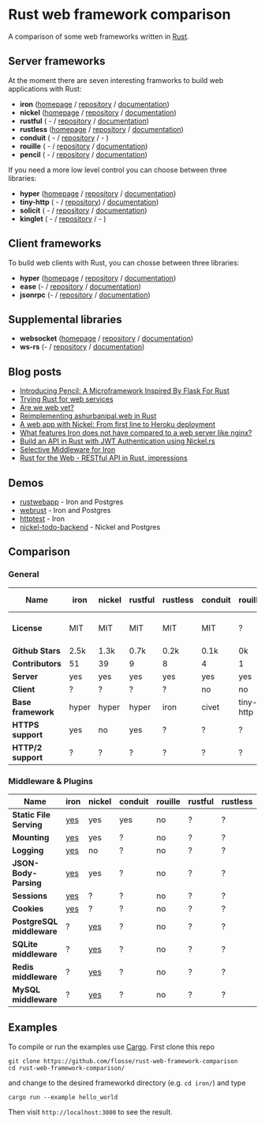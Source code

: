 # Rust web framework comparison

A comparison of some web frameworks written in [Rust](https://rustlang.org).

## Server frameworks

At the moment there are seven interesting framworks to build web applications
with Rust:

- **iron**     ([homepage](http://ironframework.io/) / [repository](https://github.com/iron/iron/)            / [documentation](http://ironframework.io/doc/iron/))
- **nickel**   ([homepage](http://nickel.rs/)        / [repository](https://github.com/nickel-org/nickel.rs/) / [documentation](http://docs.nickel.rs/nickel/))
- **rustful**  ( -                                   / [repository](https://github.com/Ogeon/rustful)         / [documentation](http://ogeon.github.io/docs/rustful/master/rustful/))
- **rustless** ([homepage](http://rustless.org/)     / [repository](https://github.com/rustless/rustless)     / [documentation](http://rustless.org/rustless/doc/rustless/))
- **conduit**  ( -                                   / [repository](https://github.com/conduit-rust/conduit)  / - )
- **rouille**  ( -                                   / [repository](https://github.com/tomaka/rouille)        / [documentation](http://tomaka.github.io/rouille/rouille/index.html))
- **pencil**   ( -                                   / [repository](https://github.com/fengsp/pencil)         / [documentation](http://fengsp.github.io/pencil/))

If you need a more low level control you can choose between three libraries:

- **hyper**     ([homepage](http://hyper.rs/) / [repository](https://github.com/hyperium/hyper)      / [documentation](http://hyper.rs/hyper/hyper/))
- **tiny-http** ( -                           / [repository](https://github.com/frewsxcv/tiny-http)) / [documentation](http://frewsxcv.github.io/tiny-http/tiny_http/index.html))
- **solicit**   ( -                           / [repository](https://github.com/mlalic/solicit)      / [documentation](https://mlalic.github.io/solicit/solicit/index.html))
- **kinglet**   ( -                           / [repository](https://github.com/pyfisch/kinglet)     / - )

## Client frameworks

To build web clients with Rust, you can chosse between three libraries:

- **hyper**   ([homepage](http://hyper.rs/) / [repository](https://github.com/hyperium/hyper)          / [documentation](http://hyper.rs/hyper/hyper/))
- **ease**    (-                            / [repository](https://github.com/SimonPersson/ease)       / [documentation](http://simonpersson.github.io/ease/))
- **jsonrpc** (-                            / [repository](https://github.com/apoelstra/rust-jsonrpc/) / [documentation](https://www.wpsoftware.net/rustdoc/jsonrpc/))

## Supplemental libraries

- **websocket** ([homepage](http://cyderize.github.io/rust-websocket/) / [repository](https://github.com/cyderize/rust-websocket) / [documentation](http://cyderize.github.io/rust-websocket/doc/websocket/))
- **ws-rs**     (-                                                     / [repository](https://github.com/housleyjk/ws-rs)         / [documentation](http://housleyjk.github.io/ws-rs/ws))

## Blog posts


- [Introducing Pencil: A Microframework Inspired By Flask For Rust](https://fengsp.github.io/blog/2016/3/introducing-pencil/)
- [Trying Rust for web services](https://blog.wearewizards.io/trying-rust-for-web-services)
- [Are we web yet?](http://arewewebyet.org/)
- [Reimplementing ashurbanipal.web in Rust](http://maniagnosis.crsr.net/2015/07/reimplementing-ashurbanipalweb-in-rust.html)
- [A web app with Nickel: From first line to Heroku deployment](http://blog.thoughtram.io/rust/2015/07/29/a-web-app-with-nickel-from-first-line-to-heroku-deployment.html)
- [What features Iron does not have compared to a web server like nginx?](https://www.reddit.com/r/rust/comments/3t1mze/what_features_iron_does_not_have_compared_to_a/)
- [Build an API in Rust with JWT Authentication using Nickel.rs](https://auth0.com/blog/2015/11/30/build-an-api-in-rust-with-jwt-authentication-using-nickelrs/)
- [Selective Middleware for Iron](http://gregchapple.com/selective-middleware-for-iron/)
- [Rust for the Web - RESTful API in Rust, impressions](https://medium.com/@eugeniyoz/restful-api-in-rust-impressions-63250d611d15)

## Demos

- [rustwebapp](https://github.com/superlogical/rustwebapp) - Iron and Postgres
- [webrust](https://github.com/Keats/webrust) - Iron and Postgres
- [httptest](https://github.com/brson/httptest) - Iron
- [nickel-todo-backend](https://github.com/Ryman/nickel-todo-backend/) - Nickel and Postgres

## Comparison

### General

|                      Name | iron   | nickel  | rustful   | rustless  | conduit | rouille   | hyper  | tiny-http  | solicit | ease  | jsonrpc | websocket |  ws-rs     | kinglet   |  pencil       |
| ------------------------- | ------ | ------- | --------- | --------- | ------- | --------- | ------ | ---------- | ------- | ----- | ------- | --------- |  --------- | --------- |  ------------ |
|               **License** | MIT    | MIT     | MIT       | MIT       | MIT     | ?         | MIT    | Apache 2.0 | MIT     | MIT   | CC0-1.0 | MIT       |  MIT       | MIT       |  BSD-3-Clause |
|          **Github Stars** | 2.5k   | 1.3k    | 0.7k      | 0.2k      | 0.1k    | 0k        | 1.4k   | 0.2k       | 0.1k    | 0.1k  | 0k      | 0.2k      |  0.1k      | 0.1k      |  0.1k         |
|          **Contributors** | 51     | 39      | 9         | 8         | 4       | 1         | 88     | 7          | 2       | 2     | 2       | 16        |  2         | 1         |  1            |
|                **Server** | yes    | yes     | yes       | yes       | yes     | yes       | yes    | yes        | yes     | no    | no      | yes       |  yes       | yes       |  yes          |
|                **Client** | ?      | ?       | ?         | ?         | no      | no        | yes    | ?          | yes     | yes   | yes     | yes       |  yes       | no        |  no           |
|        **Base framework** | hyper  | hyper   | hyper     | iron      | civet   | tiny-http | yes    | yes        | -       | hyper | hyper   | no        |  no        | yes       |  hyper        |
|         **HTTPS support** | yes    | no      | yes       | ?         | ?       | ?         | yes    | yes        | -       | -     | -       | -         |  -         | -         |  ?            |
|        **HTTP/2 support** | ?      | ?       | ?         | ?         | ?       | ?         | ?      | ?          | yes     | ?     | ?       | -         |  -         | -         |  ?            |

### Middleware & Plugins

|                      Name | iron                                        | nickel                                                | conduit | rouille | rustful   | rustless  | pencil    |
| ------------------------- | ------------------------------------------- | ----------------------------------------------------- | ------- | ------- | --------- | --------- | --------- |
|   **Static File Serving** | [yes](https://github.com/iron/static)       | yes                                                   | yes     | no      | ?         | ?         | yes       |
|              **Mounting** | [yes](https://github.com/iron/mount)        | yes                                                   | ?       | no      | ?         | ?         | ?         |
|               **Logging** | [yes](https://github.com/iron/logger)       | no                                                    | ?       | no      | ?         | ?         | yes       |
|     **JSON-Body-Parsing** | [yes](https://github.com/iron/body-parser)  | yes                                                   | ?       | no      | ?         | ?         | ?         |
|              **Sessions** | [yes](https://github.com/iron/session)      | ?                                                     | ?       | no      | ?         | ?         | ?         |
|               **Cookies** | [yes](https://github.com/iron/cookie)       | ?                                                     | ?       | no      | ?         | ?         | ?         |
| **PostgreSQL middleware** | ?                                           | [yes](https://github.com/nickel-org/nickel-postgres)  | ?       | no      | ?         | ?         | ?         |
|     **SQLite middleware** | ?                                           | [yes](https://github.com/flosse/nickel-sqlite)        | ?       | no      | ?         | ?         | ?         |
|      **Redis middleware** | ?                                           | [yes](https://github.com/matthewbentley/nickel-redis) | ?       | no      | ?         | ?         | ?         |
|      **MySQL middleware** | ?                                           | [yes](https://github.com/zither/nickel-mysql)         | ?       | no      | ?         | ?         | ?         |

## Examples

To compile or run the examples use [Cargo](https://github.com/rust-lang/cargo).
First clone this repo

    git clone https://github.com/flosse/rust-web-framework-comparison
    cd rust-web-framework-comparison/

and change to the desired frameworkd directory (e.g. `cd iron/`) and type

    cargo run --example hello_world

Then visit `http://localhost:3000` to see the result.
